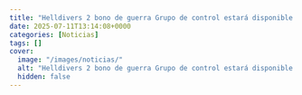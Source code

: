 ```yaml
---
title: "Helldivers 2 bono de guerra Grupo de control estará disponible el 17 de julio"
date: 2025-07-11T13:14:08+0000
categories: [Noticias]
tags: []
cover:
  image: "/images/noticias/"
  alt: "Helldivers 2 bono de guerra Grupo de control estará disponible el 17 de julio"
  hidden: false
---
```



